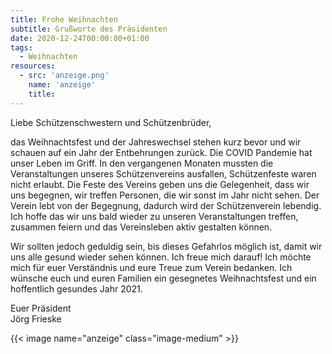 ```yaml
---
title: Frohe Weihnachten 
subtitle: Grußworte des Präsidenten
date: 2020-12-24T00:00:00+01:00
tags:
  - Weihnachten
resources:
  - src: 'anzeige.png'
    name: 'anzeige'
    title: 
---
```


Liebe Schützenschwestern und Schützenbrüder,

das Weihnachtsfest und der Jahreswechsel stehen kurz bevor und wir
schauen auf ein Jahr der Entbehrungen zurück. Die COVID Pandemie
hat unser Leben im Griff. <!--more-->
In den vergangenen Monaten mussten die
Veranstaltungen unseres Schützenvereins ausfallen, Schützenfeste
waren nicht erlaubt. Die Feste des Vereins geben uns die Gelegenheit,
dass wir uns begegnen, wir treffen Personen, die wir sonst im Jahr
nicht sehen. Der Verein lebt von der Begegnung, dadurch wird der
Schützenverein lebendig.
Ich hoffe das wir uns bald wieder zu unseren Veranstaltungen treffen,
zusammen feiern und das Vereinsleben aktiv gestalten können.  

Wir sollten jedoch geduldig sein, bis dieses Gefahrlos möglich ist,
damit wir uns alle gesund wieder sehen können. Ich freue mich darauf!
Ich möchte mich für euer Verständnis und eure Treue zum Verein bedanken.
Ich wünsche euch und euren Familien ein gesegnetes Weihnachtsfest und
ein hoffentlich gesundes Jahr 2021.

Euer Präsident  
Jörg Frieske

{{< image name="anzeige" class="image-medium" >}}
